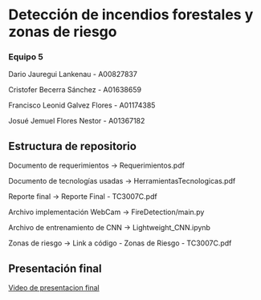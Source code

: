 # Detección de incendios forestales y zonas de riesgo

### Equipo 5

Dario Jauregui Lankenau - A00827837

Cristofer Becerra Sánchez - A01638659

Francisco Leonid Galvez Flores - A01174385

Josué Jemuel Flores Nestor - A01367182 

## Estructura de repositorio

Documento de requerimientos -> Requerimientos.pdf

Documento de tecnologías usadas -> HerramientasTecnologicas.pdf

Reporte final -> Reporte Final - TC3007C.pdf

Archivo implementación WebCam -> FireDetection/main.py

Archivo de entrenamiento de CNN -> Lightweight_CNN.ipynb

Zonas de riesgo -> Link a código - Zonas de Riesgo - TC3007C.pdf


## Presentación final

[Video de presentacion final](https://youtu.be/Fq_DmQHMi54)
